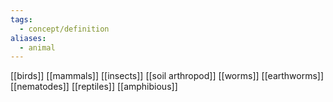 ```yaml
---
tags:
  - concept/definition
aliases:
  - animal
---
```

[[birds]]
[[mammals]]
[[insects]] [[soil arthropod]]
[[worms]] [[earthworms]] [[nematodes]] 
[[reptiles]]
[[amphibious]]
